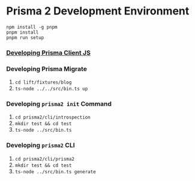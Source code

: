 # Prisma 2 Development Environment

```
npm install -g pnpm
pnpm install
pnpm run setup
```

### [Developing Prisma Client JS](https://github.com/prisma/prisma-client-js/tree/master/packages/photon#contributing)

### Developing Prisma Migrate

1. `cd lift/fixtures/blog`
2. `ts-node ../../src/bin.ts up`

### Developing `prisma2 init` Command

1. `cd prisma2/cli/introspection`
2. `mkdir test && cd test`
3. `ts-node ../src/bin.ts`

### Developing `prisma2` CLI

1. `cd prisma2/cli/prisma2`
2. `mkdir test && cd test`
3. `ts-node ../src/bin.ts generate`
